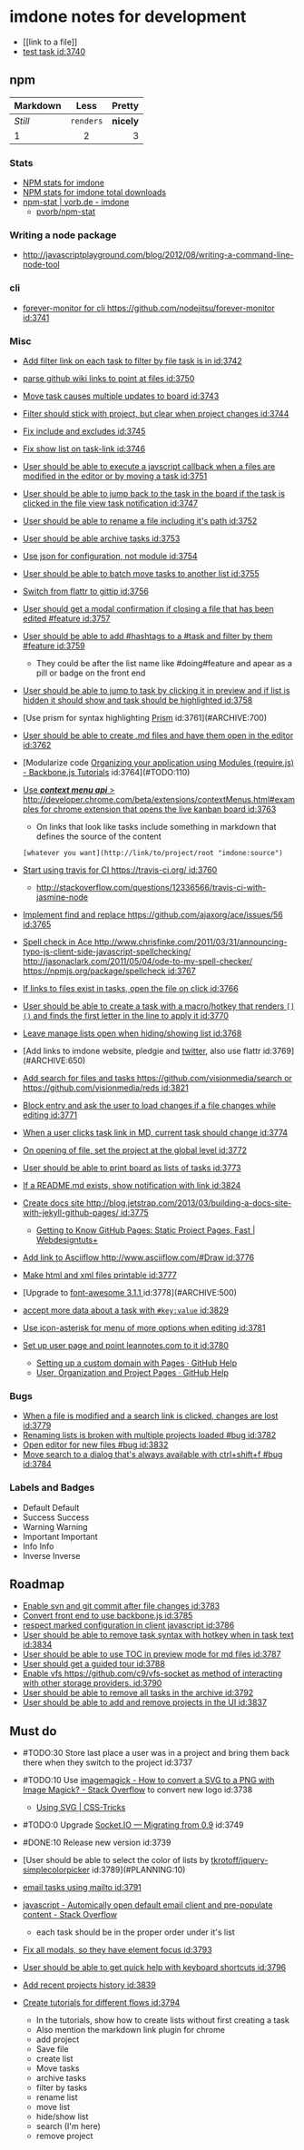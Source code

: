imdone notes for development
==========
- [[link to a file]]
- [test task id:3740](#ARCHIVE:930)
## npm

Markdown | Less | Pretty
--- | :---: | ---:
*Still* | `renders` | **nicely**
1 | 2 | 3

### Stats  
- [NPM stats for imdone](http://isaacs.iriscouch.com/downloads/_design/app/_view/pkg?group_level=3&end_key=[%22imdone%22]&start_key=[%22imdone%22,{}]&descending=true)
- [NPM stats for imdone total downloads](http://isaacs.iriscouch.com/downloads/_design/app/_view/pkg?group_level=1&start_key=["imdone"]&end_key=["imdone",{}])
- [npm-stat | vorb.de - imdone](http://npm-stat.vorb.de/charts.html?package=imdone)
    - [pvorb/npm-stat](https://github.com/pvorb/npm-stat)

### Writing a node package
- <http://javascriptplayground.com/blog/2012/08/writing-a-command-line-node-tool>

### cli
- [forever-monitor for cli <https://github.com/nodejitsu/forever-monitor> id:3741](#ARCHIVE:850)

### Misc
- [Add filter link on each task to filter by file task is in id:3742](#ARCHIVE:460)
- [parse github wiki links to point at files id:3750](#ARCHIVE:590)
- [Move task causes multiple updates to board id:3743](#ARCHIVE:600)
- [Filter should stick with project, but clear when project changes id:3744](#ARCHIVE:540)
- [Fix include and excludes id:3745](#ARCHIVE:580)
- [Fix show list on task-link id:3746](#ARCHIVE:630) 
- [User should be able to execute a javscript callback when a files are modified in the editor or by moving a task id:3751](#ARCHIVE:570)
- [User should be able to jump back to the task in the board if the task is clicked in the file view task notification id:3747](#ARCHIVE:610)
- [User should be able to rename a file including it's path id:3752](#PLANNING:130)
- [User should be able archive tasks id:3753](#ARCHIVE:420)
- [Use json for configuration, not module id:3754](#ARCHIVE:140)
- [User should be able to batch move tasks to another list id:3755](#ARCHIVE:430)
- [Switch from flattr to gittip id:3756](#ARCHIVE:560)
- [User should get a modal confirmation if closing a file that has been edited #feature id:3757](#ARCHIVE:670)
- [User should be able to add #hashtags to a #task and filter by them #feature id:3759](#PLANNING:100)
    - They could be after the list name like #doing#feature and apear as a pill or badge on the front end
- [User should be able to jump to task by clicking it in preview and if list is hidden it should show and task should be highlighted id:3758](#ARCHIVE:660)
- [Use prism for syntax highlighting [Prism](http://prismjs.com/) id:3761](#ARCHIVE:700)
- [User should be able to create .md files and have them open in the editor id:3762](#ARCHIVE:480)
- [Modularize code [Organizing your application using Modules (require.js) - Backbone.js Tutorials](http://backbonetutorials.com/organizing-backbone-using-modules/) id:3764](#TODO:110)
- [Use ***context menu api*** > <http://developer.chrome.com/beta/extensions/contextMenus.html#examples> for chrome extension that opens the live kanban board id:3763](#TODO:160)
	- On links that look like tasks include something in markdown that defines the source of the content

	`[whatever you want](http://link/to/project/root "imdone:source")`

- [Start using travis for CI <https://travis-ci.org/> id:3760](#ARCHIVE:550)
    - <http://stackoverflow.com/questions/12336566/travis-ci-with-jasmine-node>
- [Implement find and replace <https://github.com/ajaxorg/ace/issues/56> id:3765](#TODO:150)
- [Spell check in Ace <http://www.chrisfinke.com/2011/03/31/announcing-typo-js-client-side-javascript-spellchecking/> <http://jasonaclark.com/2011/05/04/ode-to-my-spell-checker/> <https://npmjs.org/package/spellcheck> id:3767](#TODO:130)
- [If links to files exist in tasks, open the file on click id:3766](#ARCHIVE:760)
- [User should be able to create a task with a macro/hotkey that renders `[]()` and finds the first letter in the line to apply it id:3770](#ARCHIVE:0)
- [Leave manage lists open when hiding/showing list id:3768](#ARCHIVE:910)
- [Add links to imdone website, pledgie and [twitter](https://twitter.com/about/resources/buttons#tweet), also use flattr id:3769](#ARCHIVE:650)
- [Add search for files and tasks <https://github.com/visionmedia/search> or <https://github.com/visionmedia/reds> id:3821](#ARCHIVE:720)
- [Block entry and ask the user to load changes if a file changes while editing id:3771](#DONE:0)
- [When a user clicks task link in MD, current task should change id:3774](#ARCHIVE:640)
- [On opening of file, set the project at the global level id:3772](#ARCHIVE:440)
- [User should be able to print board as lists of tasks id:3773](#ARCHIVE:730)
- [If a README.md exists, show notification with link id:3824](#ARCHIVE:780)
- [Create docs site <http://blog.jetstrap.com/2013/03/building-a-docs-site-with-jekyll-github-pages/> id:3775](#ARCHIVE:690)
    - [Getting to Know GitHub Pages: Static Project Pages, Fast | Webdesigntuts+](http://webdesign.tutsplus.com/tutorials/applications/getting-to-know-github-pages-static-project-pages-fast/) 
- [Add link to Asciiflow <http://www.asciiflow.com/#Draw> id:3776](#TODO:120)
- [Make html and xml files printable id:3777](#ARCHIVE:740)
- [Upgrade to [font-awesome 3.1.1 ](http://fortawesome.github.io/Font-Awesome/icons/) id:3778](#ARCHIVE:500)
- [accept more data about a task with `#key:value` id:3829](#PLANNING:150)
- [Use icon-asterisk for menu of more options when editing id:3781](#PLANNING:160)
- [Set up user page and point leannotes.com to it id:3780](#ARCHIVE:530)
    - [Setting up a custom domain with Pages · GitHub Help](https://help.github.com/articles/setting-up-a-custom-domain-with-pages)
    - [User, Organization and Project Pages · GitHub Help](https://help.github.com/articles/user-organization-and-project-pages)
### Bugs
- [When a file is modified and a search link is clicked, changes are lost id:3779](#ARCHIVE:470)
- [Renaming lists is broken with multiple projects loaded #bug id:3782](#ARCHIVE:860)
- [Open editor for new files #bug id:3832](#ARCHIVE:510) 
- [Move search to a dialog that's always available with ctrl+shift+f #bug id:3784](#ARCHIVE:710)

### Labels and Badges
- Default <span class="label">Default</span>
- Success <span class="label label-success">Success</span>
- Warning <span class="label label-warning">Warning</span>
- Important	<span class="label label-important">Important</span>
- Info <span class="label label-info">Info</span>
- Inverse <span class="label label-inverse">Inverse</span>

Roadmap
----
- [Enable svn and git commit after file changes id:3783](#ARCHIVE:490)
- [Convert front end to use backbone.js id:3785](#TODO:140)
- [respect marked configuration in client javascript id:3786](#TODO:170)
- [User should be able to remove task syntax with hotkey when in task text id:3834](#PLANNING:140)
- [User should be able to use TOC in preview mode for md files id:3787](#ARCHIVE:680)
- [User should get a guided tour id:3788](#ARCHIVE:120)
- [Enable vfs <https://github.com/c9/vfs-socket> as method of interacting with other storage providers. id:3790](#ARCHIVE:520)
- [User should be able to remove all tasks in the archive id:3792](#PLANNING:50)
- [User should be able to add and remove projects in the UI id:3837](#ARCHIVE:70)

Must do
----
- #TODO:30 Store last place a user was in a project and bring them back there when they switch to the project id:3737
- #TODO:10 Use [imagemagick - How to convert a SVG to a PNG with Image Magick? - Stack Overflow](http://stackoverflow.com/questions/9853325/how-to-convert-a-svg-to-a-png-with-image-magick) to convert new logo id:3738
  - [Using SVG | CSS-Tricks](http://css-tricks.com/using-svg/)
- #TODO:0 Upgrade [Socket.IO — Migrating from 0.9](http://socket.io/docs/migrating-from-0-9/) id:3749
- #DONE:10 Release new version id:3739
- [User should be able to select the color of lists by [tkrotoff/jquery-simplecolorpicker](https://github.com/tkrotoff/jquery-simplecolorpicker) id:3789](#PLANNING:10)
- [email tasks using mailto id:3791](#PLANNING:20)
- [javascript - Automically open default email client and pre-populate content - Stack Overflow](http://stackoverflow.com/questions/13231125/automically-open-default-email-client-and-pre-populate-content)
  - each task should be in the proper order under it's list


- [Fix all modals, so they have element focus id:3793](#ARCHIVE:50)

- [User should be able to get quick help with keyboard shortcuts id:3796](#ARCHIVE:40)

- [Add recent projects history id:3839](#ARCHIVE:10)

- [Create tutorials for different flows id:3794](#ARCHIVE:30)
  - In the tutorials, show how to create lists without first creating a task
  - Also mention the markdown link plugin for chrome
  - add project
  - Save file
  - create list
  - Move tasks
  - archive tasks
  - filter by tasks
  - rename list
  - move list
  - hide/show list
  - search (I'm here)
  - remove project
